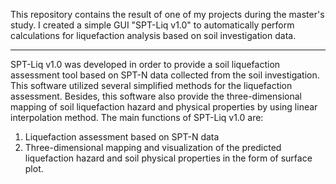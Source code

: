 This repository contains the result of one of my projects during the master's study. I created a simple GUI "SPT-Liq v1.0" to automatically perform calculations for liquefaction analysis based on soil investigation data.

***

SPT-Liq v1.0 was developed in order to provide a soil liquefaction assessment tool based on SPT-N data collected from the soil investigation. This software utilized several simplified methods for the liquefaction assessment. Besides, this software also provide the three-dimensional mapping of soil liquefaction hazard and physical properties by using linear interpolation method. The main functions of SPT-Liq v1.0 are:
1) Liquefaction assessment based on SPT-N data 
2) Three-dimensional mapping and visualization of the predicted liquefaction hazard and soil physical properties in the form of surface plot.

